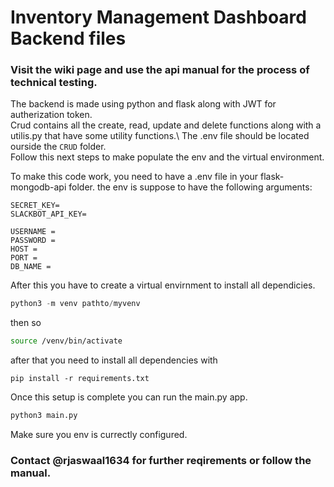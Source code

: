 # Inventory Management Dashboard Backend files
### Visit the wiki page and use the api manual for the process of technical testing.

The backend is made using python and flask along with JWT for autherization token.\
Crud contains all the create, read, update and delete functions along with a utilis.py that have some utility functions.\ 
The .env file should be located ourside the `CRUD` folder.\
Follow this next steps to make populate the env and the virtual environment.

To make this code work, you need to have a .env file in your flask-mongodb-api folder. the env is suppose to have the following arguments:
```
SECRET_KEY=
SLACKBOT_API_KEY=

USERNAME = 
PASSWORD = 
HOST = 
PORT = 
DB_NAME = 
```
After this you have to create a virtual envirnment to install all dependicies.
```python
python3 -m venv pathto/myvenv
```
then so 
```bash
source /venv/bin/activate
```
after that you need to install all dependencies with 
```
pip install -r requirements.txt
```
Once this setup is complete you can run the main.py app.
```python
python3 main.py
```
Make sure you env is currectly configured. 

### Contact @rjaswaal1634 for further reqirements or follow the manual.
